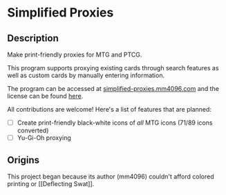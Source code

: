 # Simplified Proxies

## Description
Make print-friendly proxies for MTG and PTCG.

This program supports proxying existing cards through search features as well as custom cards by manually entering information.

The program can be accessed at [simplified-proxies.mm4096.com](https://simplified-proxies.mm4096.com) and the license can be found [here](https://github.com/mm4096/simplified-proxies?tab=License-1-ov-file).


All contributions are welcome! Here's a list of features that are planned:
- [ ] Create print-friendly black-white icons of _all_ MTG icons (71/89 icons converted)
- [ ] Yu-Gi-Oh proxying

## Origins
This project began because its author (mm4096) couldn't afford colored printing or \[\[Deflecting Swat]].